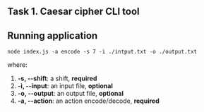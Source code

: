 ## Task 1. Caesar cipher CLI tool

## Running application

```
node index.js -a encode -s 7 -i ./intput.txt -o ./output.txt
```

where:
1.  **-s, --shift**: a shift, **required**
2.  **-i, --input**: an input file, **optional**
3.  **-o, --output**: an output file, **optional**
4.  **-a, --action**: an action encode/decode, **required** 

